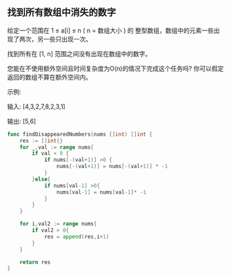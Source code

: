 ## 找到所有数组中消失的数字

给定一个范围在  1 ≤ a[i] ≤ n ( n = 数组大小 ) 的 整型数组，数组中的元素一些出现了两次，另一些只出现一次。

找到所有在 [1, n] 范围之间没有出现在数组中的数字。

您能在不使用额外空间且时间复杂度为O(n)的情况下完成这个任务吗? 你可以假定返回的数组不算在额外空间内。

示例:

输入:
[4,3,2,7,8,2,3,1]

输出:
[5,6]

```go
func findDisappearedNumbers(nums []int) []int {
    res := []int{}
    for _,val := range nums{
        if val < 0 {
            if nums[-(val+1)] >0 {
                nums[-(val+1)] = nums[-(val+1)] * -1
            }
        }else{
            if nums[val-1] >0{
                nums[val-1] = nums[val-1]* -1
            }
        }
    }

    for i,val2 := range nums{
        if val2 > 0{
            res = append(res,i+1)
        }
    } 

    return res
}

```
